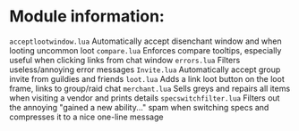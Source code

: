 # Module information:

`acceptlootwindow.lua` Automatically accept disenchant window and when looting uncommon loot
`compare.lua` Enforces compare tooltips, especially useful when clicking links from chat window
`errors.lua` Filters useless/annoying error messages
`Invite.lua` Automatically accept group invite from guildies and friends
`loot.lua` Adds a link loot button on the loot frame, links to group/raid chat
`merchant.lua` Sells greys and repairs all items when visiting a vendor and prints details
`specswitchfilter.lua` Filters out the annoying "gained a new ability..." spam when switching specs
and compresses it to a nice one-line message
